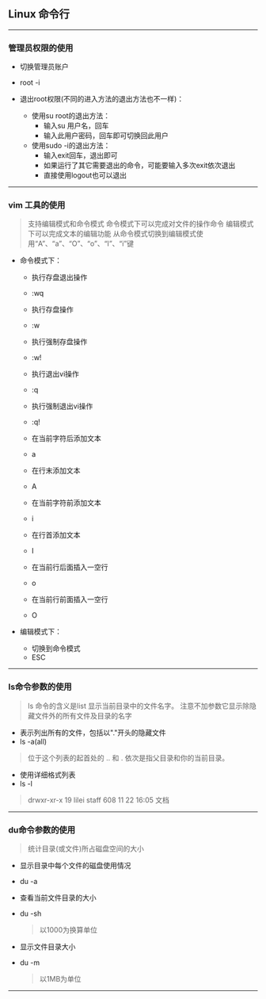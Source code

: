 ## Linux 命令行

-------
### 管理员权限的使用
* 切换管理员账户
* root -i 

* 退出root权限(不同的进入方法的退出方法也不一样)：
    * 使用su root的退出方法：
        * 输入su 用户名，回车
        * 输入此用户密码，回车即可切换回此用户
    * 使用sudo -i的退出方法：
        * 输入exit回车，退出即可
        * 如果运行了其它需要退出的命令，可能要输入多次exit依次退出
        * 直接使用logout也可以退出

--------
### vim 工具的使用
> 支持编辑模式和命令模式
> 命令模式下可以完成对文件的操作命令
> 编辑模式下可以完成文本的编辑功能
> 从命令模式切换到编辑模式使用“A”、“a”、“O”、“o”、“I”、“i”键

* 命令模式下：
    * 执行存盘退出操作
    * :wq

    * 执行存盘操作
    * :w
    
    * 执行强制存盘操作
    * :w!
    
    * 执行退出vi操作
    * :q
    
    * 执行强制退出vi操作
    * :q!
    
    * 在当前字符后添加文本
    * a
    
    * 在行末添加文本
    * A
    
    * 在当前字符前添加文本
    * i
    
    * 在行首添加文本
    * I

    * 在当前行后面插入一空行
    * o
    
    * 在当前行前面插入一空行
    * O
    
* 编辑模式下：
    * 切换到命令模式
    * ESC

-------
### ls命令参数的使用
> ls 命令的含义是list 显示当前目录中的文件名字。
> 注意不加参数它显示除隐藏文件外的所有文件及目录的名字

* 表示列出所有的文件，包括以"."开头的隐藏文件
* ls -a(all)
> 位于这个列表的起首处的 .. 和 . 依次是指父目录和你的当前目录。

* 使用详细格式列表
* ls -l
> drwxr-xr-x  19 lilei  staff   608 11 22 16:05 文档

-------
### du命令参数的使用
> 统计目录(或文件)所占磁盘空间的大小

* 显示目录中每个文件的磁盘使用情况
* du -a

* 查看当前文件目录的大小
* du -sh
    > 以1000为换算单位

* 显示文件目录大小
* du -m
    > 以1MB为单位

-------
